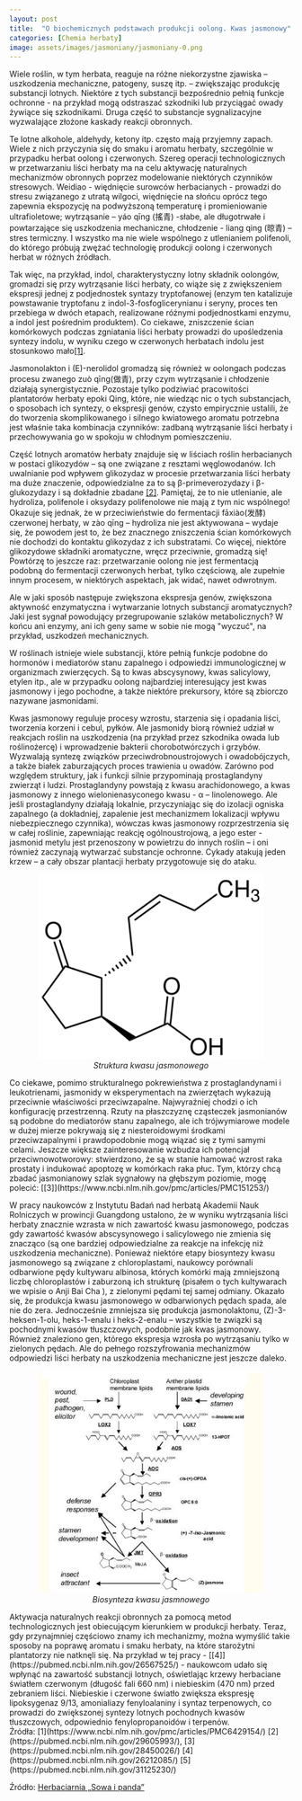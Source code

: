 ```yaml
---
layout: post
title:  "O biochemicznych podstawach produkcji oolong. Kwas jasmonowy"
categories: [Chemia herbaty]
image: assets/images/jasmoniany/jasmoniany-0.png
---
```

Wiele roślin, w tym herbata, reaguje na różne niekorzystne zjawiska – uszkodzenia mechaniczne, patogeny, suszę itp. – zwiększając produkcję substancji lotnych. Niektóre z tych substancji bezpośrednio pełnią funkcje ochronne - na przykład mogą odstraszać szkodniki lub przyciągać owady żywiące się szkodnikami. Druga część to substancje sygnalizacyjne wyzwalające złożone kaskady reakcji obronnych.

Te lotne alkohole, aldehydy, ketony itp. często mają przyjemny zapach. Wiele z nich przyczynia się do smaku i aromatu herbaty, szczególnie w przypadku herbat oolong i czerwonych. Szereg operacji technologicznych w przetwarzaniu liści herbaty ma na celu aktywację naturalnych mechanizmów obronnych poprzez modelowanie niektórych czynników stresowych. Weidiao - więdnięcie surowców herbacianych - prowadzi do stresu związanego z utratą wilgoci, więdnięcie na słońcu oprócz tego zapewnia ekspozycję na podwyższoną temperaturę i promieniowanie ultrafioletowe; wytrząsanie – yáo qīng (搖青) -słabe, ale długotrwałe i powtarzające się uszkodzenia mechaniczne, chłodzenie - liang qing (晾青) – stres termiczny. I wszystko ma nie wiele wspólnego z utlenianiem polifenoli, do którego próbują zwężać technologię produkcji oolong i czerwonych herbat w różnych źródłach.

Tak więc, na przykład, indol, charakterystyczny lotny składnik oolongów, gromadzi się przy  wytrząsanie liści herbaty, co wiąże się z zwiększeniem ekspresji jednej z podjednostek syntazy tryptofanowej (enzym ten katalizuje powstawanie tryptofanu z indol-3-fosfoglicerynianu i seryny, proces ten przebiega w dwóch etapach, realizowane różnymi podjednostkami enzymu, a indol jest pośrednim produktem). Co ciekawe, zniszczenie ścian komórkowych podczas zgniatania liści herbaty prowadzi do upośledzenia syntezy indolu, w wyniku czego w czerwonych herbatach indolu jest stosunkowo mało[[1]](https://pubmed.ncbi.nlm.nih.gov/27263428/).

Jasmonolakton i (E)-nerolidol gromadzą się również w oolongach podczas procesu zwanego zuò qīng(做青), przy czym wytrząsanie i chłodzenie działają synergistycznie. Pozostaje tylko podziwiać pracowitości plantatorów herbaty epoki Qing, które, nie wiedząc nic o tych substancjach, o sposobach ich syntezy, o ekspresji genów, czysto empirycznie ustalili, że do tworzenia skomplikowanego i silnego kwiatowego aromatu potrzebna jest właśnie taka kombinacja czynników: zadbaną wytrząsanie liści herbaty i przechowywania go w spokoju w chłodnym pomieszczeniu.

Część lotnych aromatów herbaty znajduje się w liściach roślin herbacianych w postaci glikozydów – są one związane z resztami węglowodanów. Ich uwalnianie pod wpływem glikozydaz w procesie przetwarzania liści herbaty ma duże znaczenie, odpowiedzialne za to są β-primeverozydazy i β-glukozydazy i są dokładnie zbadane [[2]](https://pubmed.ncbi.nlm.nih.gov/28528101/). Pamiętaj, że to nie utlenianie, ale hydroliza, polifenole i oksydazy polifenolowe nie mają z tym nic wspólnego! Okazuje się jednak, że w przeciwieństwie do fermentacji fāxiào(发酵) czerwonej herbaty, w zào qīng – hydroliza nie jest aktywowana – wydaje się, że powodem jest to, że bez znacznego zniszczenia ścian komórkowych nie dochodzi do kontaktu glikozydaz z ich substratami. Co więcej, niektóre glikozydowe składniki aromatyczne, wręcz przeciwnie, gromadzą się! Powtórzę to jeszcze raz: przetwarzanie oolong nie jest fermentacją podobną do fermentacji czerwonych herbat, tylko częściową, ale zupełnie innym procesem, w niektórych aspektach, jak widać, nawet odwrotnym.

Ale w jaki sposób następuje zwiększona ekspresja genów, zwiększona aktywność enzymatyczna i wytwarzanie lotnych substancji aromatycznych? Jaki jest sygnał powodujący przegrupowanie szlaków metabolicznych? W końcu ani enzymy, ani ich geny same w sobie nie mogą "wyczuć", na przykład, uszkodzeń mechanicznych.

W roślinach istnieje wiele substancji, które pełnią funkcje podobne do hormonów i mediatorów stanu zapalnego i odpowiedzi immunologicznej w organizmach zwierzęcych. Są to kwas abscysynowy, kwas salicylowy, etylen itp., ale w przypadku oolong najbardziej interesujący jest kwas jasmonowy i jego pochodne, a także niektóre prekursory, które są zbiorczo nazywane jasmonidami.

Kwas jasmonowy reguluje procesy wzrostu, starzenia się i opadania liści, tworzenia korzeni i cebul, pyłków. Ale jasmonidy biorą również udział w reakcjach roślin na uszkodzenia (na przykład przez szkodnika owada lub roślinożercę) i wprowadzenie bakterii chorobotwórczych i grzybów. Wyzwalają syntezę związków przeciwdrobnoustrojowych i owadobójczych, a także białek zaburzających proces trawienia u owadów. Zarówno pod względem struktury, jak i funkcji silnie przypominają prostaglandyny zwierząt i ludzi. Prostaglandyny powstają z kwasu arachidonowego, a kwas jasmonowy z innego wielonienasyconego kwasu - α – linolenowego. Ale jeśli prostaglandyny działają lokalnie, przyczyniając się do izolacji ogniska zapalnego (a dokładniej, zapalenie jest mechanizmem lokalizacji wpływu niebezpiecznego czynnika), wówczas kwas jasmonowy rozprzestrzenia się w całej roślinie, zapewniając reakcję ogólnoustrojową, a jego ester - jasmonid metylu jest przenoszony w powietrzu do innych roślin – i oni również zaczynają wytwarzać substancje ochronne. Cykady atakują jeden krzew – a cały obszar plantacji herbaty przygotowuje się do ataku.

<p align="center">
  <img alt="kwas_jasmonowy" src="/assets/images/jasmoniany/jasmoniany-0.png" width="400">
  <br>
    <em><i>Struktura kwasu jasmonowego </i></em>
</p>
Co ciekawe, pomimo strukturalnego pokrewieństwa z prostaglandynami i leukotrienami, jasmonidy w eksperymentach na zwierzętach wykazują przeciwnie właściwości przeciwzapalne. Najwyraźniej chodzi o ich konfigurację przestrzenną. Rzuty na płaszczyznę cząsteczek jasmonianów są podobne do mediatorów stanu zapalnego, ale ich trójwymiarowe modele w dużej mierze pokrywają się z niesteroidowymi środkami przeciwzapalnymi i prawdopodobnie mogą wiązać się z tymi samymi celami. Jeszcze większe zainteresowanie wzbudza ich potencjał przeciwnowotworowy: stwierdzono, że są w stanie hamować wzrost raka prostaty i indukować apoptozę w komórkach raka płuc. Tym, którzy chcą zbadać jasmonianowy szlak sygnałowy na głębszym poziomie, mogę polecić: [[3]](https://www.ncbi.nlm.nih.gov/pmc/articles/PMC151253/)

W pracy naukowców z Instytutu Badań nad herbatą Akademii Nauk Rolniczych w prowincji Guangdong ustalono, że w wyniku wytrząsania liści herbaty znacznie wzrasta w nich zawartość kwasu jasmonowego, podczas gdy zawartość kwasów abscysynowego i salicylowego nie zmienia się znacząco (są one bardziej odpowiedzialne za reakcje na infekcję niż uszkodzenia mechaniczne). Ponieważ niektóre etapy biosyntezy kwasu jasmonowego są związane z chloroplastami, naukowcy porównali odbarwione pędy kultywaru albinosa, których komórki mają zmniejszoną liczbę chloroplastów i zaburzoną ich strukturę (pisałem o tych kultywarach we wpisie o Anji Bai Cha ), z zielonymi pędami tej samej odmiany. Okazało się, że produkcja kwasu jasmonowego w odbarwionych pędach spada, ale nie do zera. Jednocześnie zmniejsza się produkcja jasmonolaktonu, (Z)-3-heksen-1-olu, heks-1-enalu i heks-2-enalu – wszystkie te związki są pochodnymi kwasów tłuszczowych, podobnie jak kwas jasmonowy. Również znaleziono gen, którego ekspresja wzrosła po wytrząsaniu tylko w zielonych pędach. Ale do pełnego rozszyfrowania mechanizmów odpowiedzi liści herbaty na uszkodzenia mechaniczne jest jeszcze daleko.
<p align="center">
  <img alt="kwas_jasmonowy" src="/assets/images/jasmoniany/jasmoniany-1.jpg" width="400">
  <br>
    <em><i>Biosynteza kwasu jasmnowego </i></em>
</p>
Aktywacja naturalnych reakcji obronnych za pomocą metod technologicznych jest obiecującym kierunkiem w produkcji herbaty. Teraz, gdy przynajmniej częściowo znamy ich mechanizmy, można wymyślić takie sposoby na poprawę aromatu i smaku herbaty, na które starożytni plantatorzy nie natknęli się. Na przykład w tej pracy - [[4]](https://pubmed.ncbi.nlm.nih.gov/26567525/) - naukowcom udało się wpłynąć na zawartość substancji lotnych, oświetlając krzewy herbaciane światłem czerwonym (długość fali 660 nm) i niebieskim (470 nm) przed zebraniem liści. Niebieskie i czerwone światło zwiększa ekspresję lipoksygenaz 9/13, amonialiazy fenyloalaniny i syntaz terpenowych, co prowadzi do zwiększonej syntezy lotnych pochodnych kwasów tłuszczowych, odpowiednio fenylopropanoidów i terpenów.
<br>
Źródła: 
[1](https://www.ncbi.nlm.nih.gov/pmc/articles/PMC6429154/)
[2](https://pubmed.ncbi.nlm.nih.gov/29605993/), [3](https://pubmed.ncbi.nlm.nih.gov/28450026/)
[4](https://pubmed.ncbi.nlm.nih.gov/26212085/)
[5](https://pubmed.ncbi.nlm.nih.gov/31125230/)


Źródło: [Herbaciarnia „Sowa i panda”](https://vk.com/club47905050)
